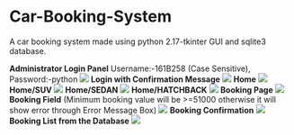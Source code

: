 # Car-Booking-System
A car booking system made using python 2.17-tkinter GUI and sqlite3 database. 

**Administrator Login Panel**
Username:-161B258 (Case Sensitive),
Password:-python
![](Images/0.jpg)
**Login with Confirmation Message**
![](Images/1.jpg)
**Home**
![](Images/2.jpg)
**Home/SUV**
![](Images/3.jpg)
**Home/SEDAN**
![](Images/4.jpg)
**Home/HATCHBACK**
![](Images/4.5.jpg)
**Booking Page**
![](Images/5.jpg)
**Booking Field**
(Minimum booking value will be >=51000 otherwise it will show error through Error Message Box)
![](Images/6.jpg)
**Booking Confirmation**
![](Images/7.jpg)
**Booking List from the Database**
![](Images/8.jpg)

